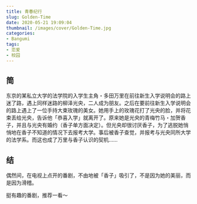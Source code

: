 ```yaml
---
title: 青春纪行
slug: Golden-Time
date: 2020-05-21 19:09:04
thumbnail: /images/cover/Golden-Time.jpg
categories:
- Bangumi
tags:
- 恋爱
- 校园
---
```


## 简

东京的某私立大学的法学院的入学生主角・多田万里在前往新生入学说明会的路上迷了路，遇上同样迷路的柳泽光央，二人成为朋友。之后在要前往新生入学说明会的路上遇上了一位手持大束玫瑰的美女。她用手上的玫瑰花打了光央的脸，并将花束丢给光央，告诉他「恭喜入学」就离开了。原来她是光央的青梅竹马・加贺香子，并且与光央有婚约（香子单方面决定）。但光央却很讨厌香子，为了逃脱她悄悄地在香子不知道的情况下去报考大学。事后被香子查觉，并报考与光央同所大学的法学系。而这也成了万里与香子认识的契机……

## 结

偶然间，在电视上点开的番剧，不由地被「香子」吸引了，不是因为她的美丽，而是因为滑稽。

挺有趣的番剧，推荐一看～
